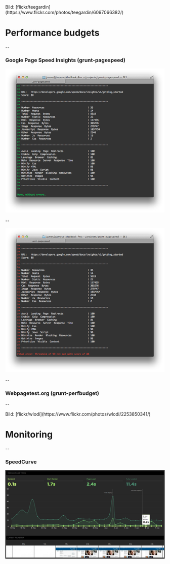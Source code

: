<!-- .slide: data-background="assets/6097066382_e4f07e8a75_o.jpg" -->
<div class="attribution">Bild: [flickr/teegardin](https://www.flickr.com/photos/teegardin/6097066382/)</div>

# Performance budgets

--

### Google Page Speed Insights (grunt-pagespeed)

<img src="assets/grunt-psi-ok.png">

--

<img src="assets/grunt-psi-fail.png">

--

### Webpagetest.org (grunt-perfbudget)

--

<!-- .slide: data-background="assets/2253850341_037eb53fd8_o.jpg" -->
<div class="attribution">Bild: [flickr/wlodi](https://www.flickr.com/photos/wlodi/2253850341/)</div>

# Monitoring

--

### SpeedCurve

<img src="assets/speedcurve.png">
